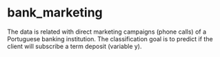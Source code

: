 # bank_marketing
The data is related with direct marketing campaigns (phone calls) of a Portuguese banking institution. The classification goal is to predict if the client will subscribe a term deposit (variable y).
